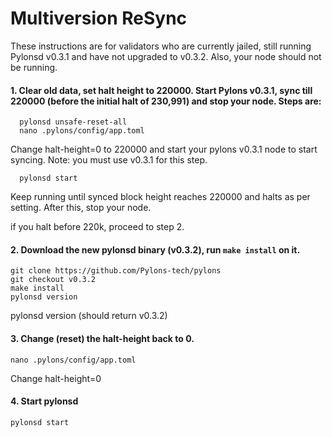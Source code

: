 # Multiversion ReSync

These instructions are for validators who are currently jailed, still running Pylonsd v0.3.1 and have not upgraded to v0.3.2. Also, your node should not be running.


  
#### 1. Clear old data, set halt height to 220000. Start Pylons v0.3.1, sync till 220000 (before the initial halt of 230,991) and stop your node. Steps are:

      pylonsd unsafe-reset-all
      nano .pylons/config/app.toml
Change halt-height=0 to 220000 and start your pylons v0.3.1 node to start syncing. Note: you must use v0.3.1 for this step.
      
      pylonsd start
      
Keep running until synced block height reaches 220000 and halts as per setting. After this, stop your node.

if you halt before 220k, proceed to step 2.
    

#### 2. Download the new pylonsd binary (v0.3.2), run `make install` on it.

    git clone https://github.com/Pylons-tech/pylons
    git checkout v0.3.2
    make install
    pylonsd version

  pylonsd version (should return v0.3.2)
  
#### 3. Change (reset) the halt-height back to 0. 
    
    nano .pylons/config/app.toml

Change halt-height=0    

#### 4. Start pylonsd
    pylonsd start
 

